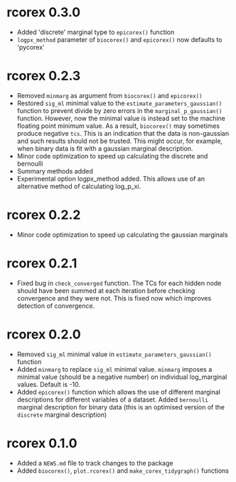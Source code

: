 # rcorex 0.3.0
* Added 'discrete' marginal type to `epicorex()` function
* `logpx_method` parameter of `biocorex()` and `epicorex()` now defaults to 'pycorex'

# rcorex 0.2.3
* Removed `minmarg` as argument from `biocorex()` and `epicorex()`
* Restored `sig_ml` minimal value to the `estimate_parameters_gaussian()` function to prevent divide by zero errors in the `marginal_p_gaussian()` function. However, now the minimal value is instead set to the machine floating point minimum value. As a result, `biocorex()` may sometimes produce negative `tcs`. This is an indication that the data is non-gaussian and such results should not be trusted. This might occur, for example, when binary data is fit with a gaussian marginal description.
* Minor code optimization to speed up calculating the discrete and bernoulli
* Summary methods added
* Experimental option logpx_method added. This allows use of an alternative method of calculating log_p_xi.

# rcorex 0.2.2
* Minor code optimization to speed up calculating the gaussian marginals

# rcorex 0.2.1
* Fixed bug in `check_converged` function. The TCs for each hidden node should have been summed at each iteration before checking convergence and they were not. This is fixed now which improves detection of convergence.
 
# rcorex 0.2.0

* Removed `sig_ml` minimal value in `estimate_parameters_gaussian()` function
* Added `minmarg` to replace `sig_ml` minimal value. `minmarg` imposes a minimal value (should be a negative number) on individual log_marginal values. Default is -10.
* Added `epicorex()` function which allows the use of different marginal descriptions for different variables of a dataset. Added `bernoulli` marginal description for binary data (this is an optimised version of the `discrete` marginal description)

# rcorex 0.1.0

* Added a `NEWS.md` file to track changes to the package
* Added `biocorex()`, `plot.rcorex()` and `make_corex_tidygraph()` functions
